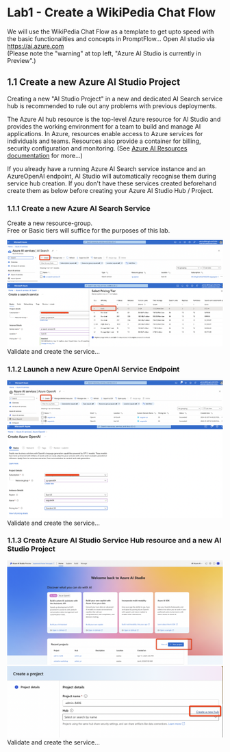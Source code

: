 
# Lab1 - Create a WikiPedia Chat Flow 

We will use the WikiPedia Chat Flow as a template to get upto speed with the basic functionalities and concepts in PromptFlow...
Open AI studio via https://ai.azure.com \
(Please note the "warning" at top left,  "Azure AI Studio is currently in Preview".)

## 1.1 Create a new Azure AI Studio Project 

Creating a new "AI Studio Project" in a new and dedicated AI Search service hub is recommended to rule out any problems with previous deployments.

The Azure AI hub resource is the top-level Azure resource for AI Studio and provides the working environment for a team to build and manage AI applications. In Azure, resources enable access to Azure services for individuals and teams. Resources also provide a container for billing, security configuration and monitoring. (See [Azure AI Resources documentation](https://learn.microsoft.com/en-us/azure/ai-studio/concepts/ai-resources) for more...) 

If you already have a running Azure AI Search service instance and an AzureOpenAI endpoint, AI Studio will automatically recognise them during service hub creation. If you don't have these services created beforehand create them as below before creating your Azure AI Studio Hub / Project.

### 1.1.1 Create a new Azure AI Search Service 
Create a new resource-group. \
Free or Basic tiers will suffice for the purposes of this lab.

![Alt text](../../media/lab111-1.png)
![Alt text](../../media/lab111-2.png)
Validate and create the service...

### 1.1.2 Launch a new Azure OpenAI Service Endpoint 

![Alt text](../../media/lab112-1.png)
![Alt text](../../media/lab112-2.png)
Validate and create the service...


### 1.1.3 Create Azure AI Studio Service Hub resource and a new AI Studio Project

![Alt text](../../media/lab11.png)
![Alt text](../../media/lab12.png)
Validate and create the service...